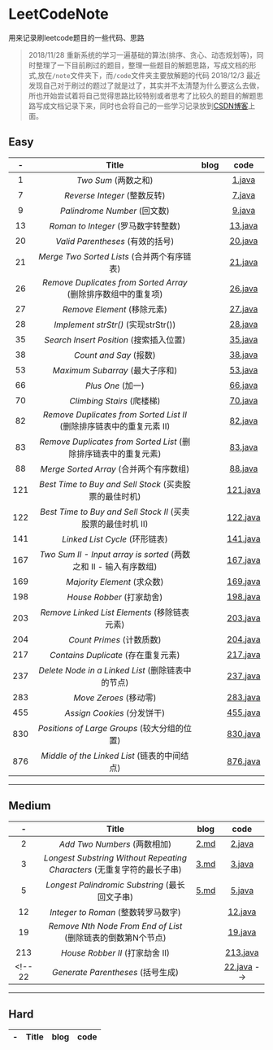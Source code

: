 # LeetCodeNote
用来记录刷leetcode题目的一些代码、思路

> 2018/11/28 重新系统的学习一遍基础的算法(排序、贪心、动态规划等)，同时整理了一下目前刷过的题目，整理一些题目的解题思路，写成文档的形式,放在`/note`文件夹下，而`/code`文件夹主要放解题的代码
> 2018/12/3 最近发现自己对于刷过的题过了就是过了，其实并不太清楚为什么要这么去做，所也开始尝试着将自己觉得思路比较特别或者思考了比较久的题目的解题思路写成文档记录下来，同时也会将自己的一些学习记录放到[CSDN博客](https://me.csdn.net/ljcaidn)上面。

## Easy
 -|Title|blog|code
:-:|:-:|:-:|:-:
1|*Two Sum* (两数之和)||[1.java](./code/1.java)
7|*Reverse Integer* (整数反转)||[7.java](./code/7.java)
9|*Palindrome Number* (回文数)||[9.java](./code/9.java)
13|*Roman to Integer* (罗马数字转整数)||[13.java](./code/13.java)
20|*Valid Parentheses* (有效的括号)||[20.java](./code/20.java)
21|*Merge Two Sorted Lists* (合并两个有序链表)||[21.java](./code/21.java)
26|*Remove Duplicates from Sorted Array* (删除排序数组中的重复项)||[26.java](./code/26.java)
27|*Remove Element* (移除元素)||[27.java](./code/27.java)
28|*Implement strStr()* (实现strStr())||[28.java](./code/28.java)
35|*Search Insert Position* (搜索插入位置)||[35.java](./code/35.java)
38|*Count and Say* (报数)||[38.java](./code/38.java)
53|*Maximum Subarray* (最大子序和)||[53.java](./code/53.java)
66|*Plus One* (加一)||[66.java](./code/66.java)
70|*Climbing Stairs* (爬楼梯)||[70.java](./code/70.java)
82|*Remove Duplicates from Sorted List II* (删除排序链表中的重复元素 II)||[82.java](./code/82.java)
83|*Remove Duplicates from Sorted List* (删除排序链表中的重复元素)||[83.java](./code/83.java)
88|*Merge Sorted Array* (合并两个有序数组)||[88.java](./code/88.java)
121|*Best Time to Buy and Sell Stock* (买卖股票的最佳时机)||[121.java](./code/121.java)
122|*Best Time to Buy and Sell Stock II* (买卖股票的最佳时机 II)||[122.java](./code/122.java)
141|*Linked List Cycle* (环形链表)||[141.java](./code/141.java)
167|*Two Sum II - Input array is sorted* (两数之和 II - 输入有序数组)||[167.java](./code/167.java)
169|*Majority Element* (求众数)||[169.java](./code/169.java)
198|*House Robber* (打家劫舍)||[198.java](./code/198.java)
203|*Remove Linked List Elements* (移除链表元素)||[203.java](./code/203.java)
204|*Count Primes* (计数质数)||[204.java](./code/204.java)
217|*Contains Duplicate* (存在重复元素)||[217.java](./code/217.java)
237|*Delete Node in a Linked List* (删除链表中的节点)||[237.java](./code/237.java)
283|*Move Zeroes* (移动零)||[283.java](./code/283.java)
455|*Assign Cookies* (分发饼干)||[455.java](./code/455.java)
830|*Positions of Large Groups* (较大分组的位置)||[830.java](./code/830.java)
876|*Middle of the Linked List* (链表的中间结点)||[876.java](./code/876.java)
---




## Medium
 -|Title|blog|code
:-:|:-:|:-:|:-:
2|*Add Two Numbers* (两数相加)|[2.md](./note/2.md)|[2.java](./code/2.java)
3|*Longest Substring Without Repeating Characters* (无重复字符的最长子串)|[3.md](./note/3.md)|[3.java](./code/3.java)
5|*Longest Palindromic Substring* (最长回文子串)|[5.md](./note/5.md)|[5.java](./code/5.java)
12|	*Integer to Roman* (整数转罗马数字)||[12.java](./code/12.java)
19|	*Remove Nth Node From End of List* (删除链表的倒数第N个节点)||[19.java](./code/19.java)
213|*House Robber II* (打家劫舍 II)||[213.java](./code/213.java)
<!-- 22|*Generate Parentheses* (括号生成)||[22.java](./code/22.java) -->
---

## Hard
 -|Title|blog|code
:-:|:-:|:-:|:-:



